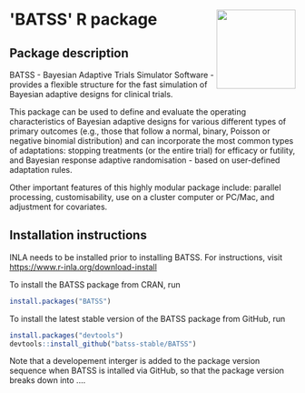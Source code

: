 

# 'BATSS' R package <img src="man/figures/logo.png" align="right" height="139" alt="" />

<h2>Package description</h2> 

BATSS - Bayesian Adaptive Trials Simulator Software - provides a flexible structure for the fast simulation of Bayesian adaptive designs for clinical trials. 

This package can be used to define and evaluate the operating characteristics of Bayesian adaptive designs for various different types of primary outcomes (e.g., those that follow a normal, binary, Poisson or negative binomial distribution) and can incorporate the most common types of adaptations: stopping treatments (or the entire trial) for efficacy or futility, and Bayesian response adaptive randomisation - based on user-defined adaptation rules. 

Other important features of this highly modular package include: parallel processing, customisability, use on a cluster computer or PC/Mac, and adjustment for covariates.

<h2>Installation instructions</h2> 

INLA needs to be installed prior to installing BATSS. For instructions, visit https://www.r-inla.org/download-install

To install the BATSS package from CRAN, run

```r
install.packages("BATSS")
```


To install the latest stable version of the BATSS package from GitHub, run

```r
install.packages("devtools")
devtools::install_github("batss-stable/BATSS")
```

Note that a developement interger is added to the package version sequence when BATSS is intalled via GitHub, so that the package version breaks down into <major>.<minor>.<patch>.<dev>. 


